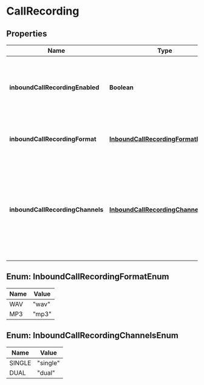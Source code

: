 # CallRecording

## Properties
Name | Type | Description | Notes
------------ | ------------- | ------------- | -------------
**inboundCallRecordingEnabled** | **Boolean** | When enabled, any inbound call to this number will be recorded. |  [optional]
**inboundCallRecordingFormat** | [**InboundCallRecordingFormatEnum**](#InboundCallRecordingFormatEnum) | The audio file format for calls being recorded. |  [optional]
**inboundCallRecordingChannels** | [**InboundCallRecordingChannelsEnum**](#InboundCallRecordingChannelsEnum) | When using &#x27;dual&#x27; channels, final audio file will be stereo recorded with the first leg on channel A, and the rest on channel B. |  [optional]

<a name="InboundCallRecordingFormatEnum"></a>
## Enum: InboundCallRecordingFormatEnum
Name | Value
---- | -----
WAV | &quot;wav&quot;
MP3 | &quot;mp3&quot;

<a name="InboundCallRecordingChannelsEnum"></a>
## Enum: InboundCallRecordingChannelsEnum
Name | Value
---- | -----
SINGLE | &quot;single&quot;
DUAL | &quot;dual&quot;
